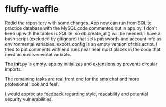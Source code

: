 # fluffy-waffle

Redid the repository with some changes. App now can run from SQLite practice database with the MySQL code commented out in app.py. I don't keep up with the tables is SQLite, so db.create_all() will be needed. I have a bash script (excluded by gitignore) that sets passwords and account info as environmental variables. export_config is an empty version of this script. I tried to put comments with end runs near near most places in the code that need an environmental variable.

The __init__.py is empty. app.py initializes and extensions.py prevents circular imports. 

The remaining tasks are real front end for the sms chat and more profesional 'look and feel'.

I would appreciate feedback regarding style, readability and potential security vulnerabilities. 
